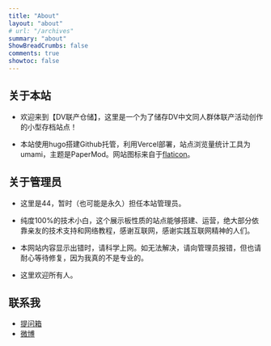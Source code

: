 ```yaml
---
title: "About"
layout: "about"
# url: "/archives"
summary: "about"
ShowBreadCrumbs: false
comments: true
showtoc: false
---
```

<style>
.post-meta {
    display: none;
  }
</style>

## 关于本站

- 欢迎来到【DV联产仓储】，这里是一个为了储存DV中文同人群体联产活动创作的小型存档站点！
  
- 本站使用hugo搭建Github托管，利用Vercel部署，站点浏览量统计工具为umami，主题是PaperMod。网站图标来自于[flaticon](https://www.flaticon.com/)。

## 关于管理员
- 这里是44，暂时（也可能是永久）担任本站管理员。
  
- 纯度100%的技术小白，这个展示板性质的站点能够搭建、运营，绝大部分依靠亲友的技术支持和网络教程，感谢互联网，感谢实践互联网精神的人们。
  
- 本网站内容显示出错时，请科学上网。如无法解决，请向管理员报错，但也请耐心等待修复，因为我真的不是专业的。
  
- 这里欢迎所有人。
  

## 联系我

- [提问箱](https://box.n3ko.cc/_/keepdying44?continueFlag=aab06073641f600f2a62d6928b1a4ffa")
- [微博](https://weibo.com/u/7892489874)